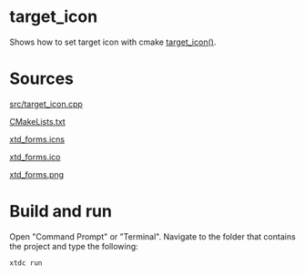 # target_icon

Shows how to set target icon with cmake [target_icon()](https://codedocs.xyz/gammasoft71/xtd/_c_make_commands.html#TargetIconSubSection).

# Sources

[src/target_icon.cpp](src/target_icon.cpp)

[CMakeLists.txt](CMakeLists.txt)

[xtd_forms.icns](resources/xtd_forms.icns)

[xtd_forms.ico](resources/xtd_forms.ico)

[xtd_forms.png](resources/xtd_forms.png)

# Build and run

Open "Command Prompt" or "Terminal". Navigate to the folder that contains the project and type the following:

```shell
xtdc run
```
